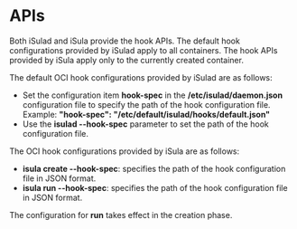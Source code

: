 # APIs<a name="EN-US_TOPIC_0184808156"></a>

Both iSulad and iSula provide the hook APIs. The default hook configurations provided by iSulad apply to all containers. The hook APIs provided by iSula apply only to the currently created container.

The default OCI hook configurations provided by iSulad are as follows:

-   Set the configuration item  **hook-spec**  in the  **/etc/isulad/daemon.json**  configuration file to specify the path of the hook configuration file. Example:  **"hook-spec": "/etc/default/isulad/hooks/default.json"**
-   Use the  **isulad --hook-spec**  parameter to set the path of the hook configuration file.

The OCI hook configurations provided by iSula are as follows:

-   **isula create --hook-spec**: specifies the path of the hook configuration file in JSON format.
-   **isula run --hook-spec**: specifies the path of the hook configuration file in JSON format.

The configuration for  **run**  takes effect in the creation phase.

